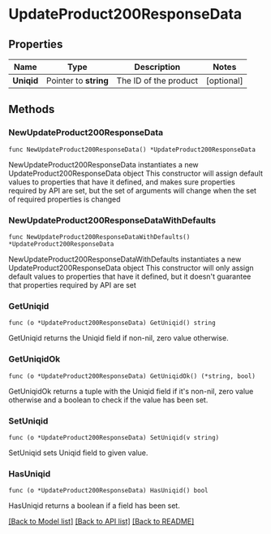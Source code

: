 # UpdateProduct200ResponseData

## Properties

Name | Type | Description | Notes
------------ | ------------- | ------------- | -------------
**Uniqid** | Pointer to **string** | The ID of the product | [optional] 

## Methods

### NewUpdateProduct200ResponseData

`func NewUpdateProduct200ResponseData() *UpdateProduct200ResponseData`

NewUpdateProduct200ResponseData instantiates a new UpdateProduct200ResponseData object
This constructor will assign default values to properties that have it defined,
and makes sure properties required by API are set, but the set of arguments
will change when the set of required properties is changed

### NewUpdateProduct200ResponseDataWithDefaults

`func NewUpdateProduct200ResponseDataWithDefaults() *UpdateProduct200ResponseData`

NewUpdateProduct200ResponseDataWithDefaults instantiates a new UpdateProduct200ResponseData object
This constructor will only assign default values to properties that have it defined,
but it doesn't guarantee that properties required by API are set

### GetUniqid

`func (o *UpdateProduct200ResponseData) GetUniqid() string`

GetUniqid returns the Uniqid field if non-nil, zero value otherwise.

### GetUniqidOk

`func (o *UpdateProduct200ResponseData) GetUniqidOk() (*string, bool)`

GetUniqidOk returns a tuple with the Uniqid field if it's non-nil, zero value otherwise
and a boolean to check if the value has been set.

### SetUniqid

`func (o *UpdateProduct200ResponseData) SetUniqid(v string)`

SetUniqid sets Uniqid field to given value.

### HasUniqid

`func (o *UpdateProduct200ResponseData) HasUniqid() bool`

HasUniqid returns a boolean if a field has been set.


[[Back to Model list]](../README.md#documentation-for-models) [[Back to API list]](../README.md#documentation-for-api-endpoints) [[Back to README]](../README.md)


